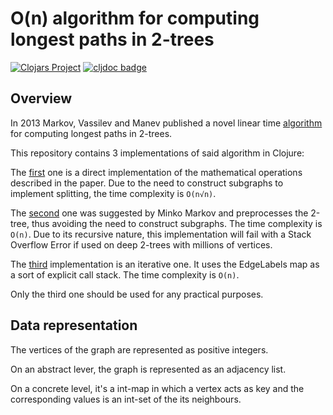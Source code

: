 # O(n) algorithm for computing longest paths in 2-trees

[![Clojars Project](https://clojars.org/twotree.longest-path/latest-version.svg)](https://clojars.org/twotree.longest-path)
[![cljdoc badge](https://cljdoc.xyz/badge/twotree.longest-path/twotree.longest-path)](https://cljdoc.xyz/d/twotree.longest-path/twotree.longest-path/CURRENT)

## Overview

In 2013 Markov, Vassilev and Manev published a novel linear time [algorithm](https://sites.google.com/site/minkommarkov/longest-2-tree--draft.pdf?attredirects=0&d=1) for computing longest paths in 2-trees.

This repository contains 3 implementations of said algorithm in Clojure:

The [first](https://github.com/Biserkov/twotree-longest-path/blob/master/test/longest_path/direct.clj) one is a direct implementation of the mathematical operations described in the paper. Due to the need to construct subgraphs to implement splitting, the time complexity is ```O(n√n)```.

The [second](https://github.com/Biserkov/twotree-longest-path/blob/master/test/longest_path/preprocessed.clj) one was suggested by Minko Markov and preprocesses the 2-tree, thus avoiding the need to construct subgraphs. The time complexity is ```O(n)```. Due to its recursive nature, this implementation will fail with a Stack Overflow Error if used on deep 2-trees with millions of vertices.

The [third](https://github.com/Biserkov/twotree-longest-path/blob/master/src/longest_path/iterative.clj) implementation is an iterative one. It uses the EdgeLabels map as a sort of explicit call stack. The time complexity is ```O(n)```.

Only the third one should be used for any practical purposes.

## Data representation

The vertices of the graph are represented as positive integers.

On an abstract lever, the graph is represented as an adjacency list.

On a concrete level, it's a int-map in which a vertex acts as key and the corresponding values is an int-set of the its neighbours.
